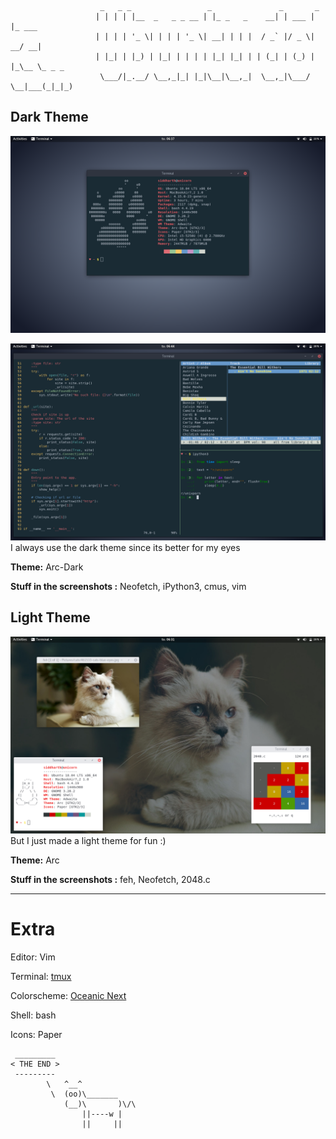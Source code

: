 ```
                    _   _ _                 _               _       _             
                   | | | | |__  _   _ _ __ | |_ _   _    __| | ___ | |_ ___       
                   | | | | '_ \| | | | '_ \| __| | | |  / _` |/ _ \| __/ __|      
                   | |_| | |_) | |_| | | | | |_| |_| | | (_| | (_) | |_\__ \_ _ _ 
                    \___/|_.__/ \__,_|_| |_|\__|\__,_|  \__,_|\___/ \__|___(_|_|_)

```

## Dark Theme
![](Screenshots/info.png)

![](Screenshots/dark_theme.png)
I always use the dark theme since its better for my eyes

**Theme:** Arc-Dark

**Stuff in the screenshots :** Neofetch, iPython3, cmus, vim

## Light Theme
![](Screenshots/light_theme.png)
But I just made a light theme for fun :)

**Theme:** Arc

**Stuff in the screenshots :** feh, Neofetch, 2048.c

---

# Extra

Editor: Vim

Terminal: [tmux](https://github.com/tmux/tmux)

Colorscheme: [Oceanic Next](https://github.com/voronianski/oceanic-next-color-scheme)

Shell: bash

Icons: Paper
```
 _________
< THE END >
 ---------
        \   ^__^
         \  (oo)\_______
            (__)\       )\/\
                ||----w |
                ||     ||
```
